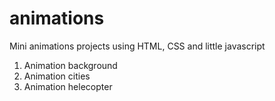 # animations
Mini animations projects using HTML, CSS and little javascript

1. Animation background
2. Animation cities
3. Animation helecopter


